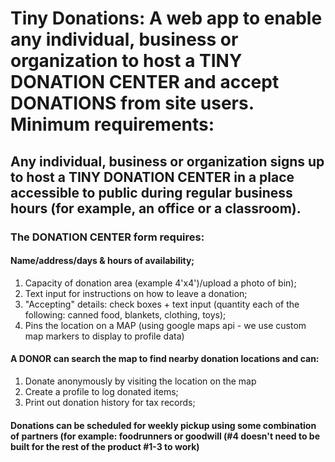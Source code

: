 # Tiny Donations: A web app to enable any individual, business or organization to host a TINY DONATION CENTER and accept DONATIONS from site users. Minimum requirements:

## Any individual, business or organization signs up to host a TINY DONATION CENTER in a place accessible to public during regular business hours (for example, an office or a classroom).

### The DONATION CENTER form requires:
#### Name/address/days & hours of availability;
1. Capacity of donation area  (example 4'x4')/upload a photo of bin);
2. Text input for instructions on how to leave a donation;
3. "Accepting" details: check boxes + text input (quantity each of the following: canned food, blankets, clothing, toys);
4. Pins the location on a MAP (using google maps api - we use custom map markers to display to profile data)

#### A DONOR can search the map to find nearby donation locations and can: 
1. Donate anonymously by visiting the location on the map 
2. Create a profile to log donated items; 
3. Print out donation history for tax records;

#### Donations can be scheduled for weekly pickup using some combination  of partners (for example:  foodrunners or goodwill (#4 doesn't need to be built for the rest of the product #1-3 to work)
